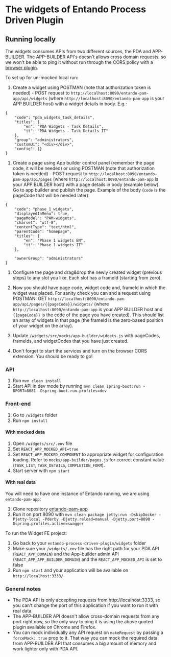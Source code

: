 # The widgets of Entando Process Driven Plugin

## Running locally

The widgets consumes APIs from two different sources, the PDA and APP-BUILDER. The APP-BUILDER API's doesn't allows cross domain requests, so we won't be able to ping it without run through the CORS policy with a [browser plugin](http://tiny.cc/0ysoiz).

To set up for un-mocked local run:

1. Create a widget using POSTMAN (note that authorization token is needed) - POST request to `http://localhost:8090/entando-pam-app/api/widgets` (where `http://localhost:8090/entando-pam-app` is your APP BUILDER host) with a widget details in body. E.g.:

```
{
    "code": "pda_widgets_task_details",
    "titles": {
        "en": "PDA Widgets - Task Details",
        "it": "PDA Widgets - Task Details IT"
    },
    "group": "administrators",
    "customUi": "<div></div>",
    "config": {}
}
```

1. Create a page using App builder control panel (remember the page code, it will be needed) or using POSTMAN (note that authorization token is needed) - POST request to `http://localhost:8090/entando-pam-app/api/pages` (where `http://localhost:8090/entando-pam-app` is your APP BUILDER host) with a page details in body (example below). Go to app builder and publish the page. Example of the body (`code` is the pageCode that will be needed later):

```
{
    "code": "phase_1_widgets",
    "displayedInMenu": true,
    "pageModel": "PAM-widgets",
    "charset": "utf-8",
    "contentType": "text/html",
    "parentCode": "homepage",
    "titles": {
        "en": "Phase 1 widgets EN",
        "it": "Phase 1 widgets IT"
    },

    "ownerGroup": "administrators"
}
```

1. Configure the page and drag&drop the newly created widget (previous steps) to any slot you like. Each slot has a frameId (starting from zero).

1. Now you should have page code, widget code and, frameId in which the widget was placed. For sanity check you can snd a request using POSTMAN: GET `http://localhost:8090/entando-pam-app/api/pages/{{pageCode}}/widgets/` (where `http://localhost:8090/entando-pam-app` is your APP BUILDER host and `{{pageCode}}` is the code of the page you have created). This should list an array of widgets in that page (the frameId is the zero-based position of your widget on the array).

1. Update `/widgets/src/mocks/app-builder/widgets.js` with pageCodes, frameIds, and widgetCodes that you have just created.

1. Don't forget to start the services and turn on the browser CORS extension. You should be ready to go!

### API

1. Run `mvn clean install`
1. Start API in dev mode by running `mvn clean spring-boot:run -DPORT=8081 -Dspring-boot.run.profiles=dev`

### Front-end

1. Go to `/widgets` folder
1. Run `npm install`

#### With mocked data

1. Open `/widgets/src/.env` file
1. Set `REACT_APP_MOCKED_API=true`
1. Set `REACT_APP_MOCKED_COMPONENT` to appropriate widget for configuration loading. Refer to
   `mocks/app-builder/pages.js` for correct constant value (`TASK_LIST`, `TASK_DETAILS`, `COMPLETION_FORM`).
1. Start server with `npm start`

#### With real data

You will need to have one instance of Entando running, we are using `entando-pam-app`:

1. Clone repository [entando-pam-app](https://github.com/entando/entando-pam-app)
1. Run it on port 8090 with `mvn clean package jetty:run -DskipDocker -Pjetty-local -Pderby -Djetty.reload=manual -Djetty.port=8090 -Dspring.profiles.active=swagger`

To run the Widget FE project:

1. Go back to your `entando-process-driven-plugin/widgets` folder
1. Make sure your `/widgets/.env` file has the right path for your PDA API (`REACT_APP_DOMAIN`) and the App-builder admin API (`REACT_APP_APP_BUILDER_DOMAIN`) and the `REACT_APP_MOCKED_API` is set to false
1. Run `npm start` and your application will be available on `http://localhost:3333/`

### General notes

- The PDA API is only accepting requests from http://localhost:3333, so you can't change the port of this application if you want to run it with real data.
- The APP-BUILDER API doesn't allow cross-domain requests from any port right now, so the only way to ping it is using the above quoted plugin available on Chrome and Firefox.
- You can mock individually any API request on `makeRequest` by passing a `forceMock: true` prop to it. That way you can mock the required data from APP-BUILDER API that consumes a big amount of memory and work lighter only with PDA API.
